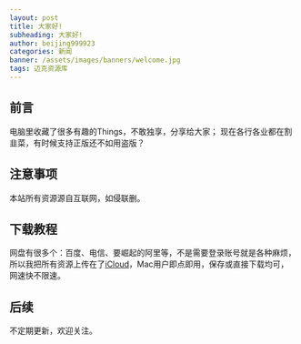 ```yaml
---
layout: post
title: 大家好!
subheading: 大家好!
author: beijing999923
categories: 新闻
banner: /assets/images/banners/welcome.jpg
tags: 迈克资源库
---
```


## 前言

电脑里收藏了很多有趣的Things，不敢独享，分享给大家；
现在各行各业都在割韭菜，有时候支持正版还不如用盗版？

## 注意事项

本站所有资源源自互联网，如侵联删。

## 下载教程

网盘有很多个：百度、电信、要崛起的阿里等，不是需要登录账号就是各种麻烦，所以我把所有资源上传在了[iCloud][iCloud]，Mac用户即点即用，保存或直接下载均可，网速快不限速。

[iCloud]: https://www.icloud.com

## 后续

不定期更新，欢迎关注。
